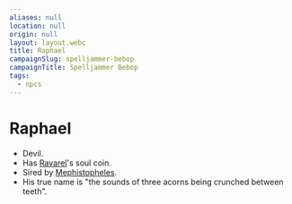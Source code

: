 ```yaml
---
aliases: null
location: null
origin: null
layout: layout.webc
title: Raphael
campaignSlug: spelljammer-bebop
campaignTitle: Spelljammer Bebop
tags:
  - npcs
---
```

# Raphael

- Devil.
- Has [Ravarel](pcs/ravarel-deshent.md)'s soul coin.
- Sired by [Mephistopheles](npcs/mephistopheles.md).
-  His true name is "the sounds of three acorns being crunched between teeth".

